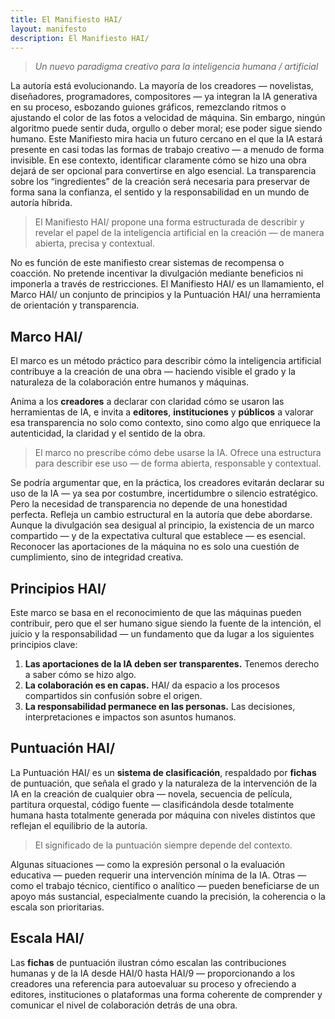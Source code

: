 ```yaml
---
title: El Manifiesto HAI/
layout: manifesto
description: El Manifiesto HAI/
---
```


> *Un nuevo paradigma creativo para la inteligencia humana / artificial*

La autoría está evolucionando. La mayoría de los creadores — novelistas, diseñadores, programadores, compositores — ya integran la IA generativa en su proceso, esbozando guiones gráficos, remezclando ritmos o ajustando el color de las fotos a velocidad de máquina. Sin embargo, ningún algoritmo puede sentir duda, orgullo o deber moral; ese poder sigue siendo humano.
Este Manifiesto mira hacia un futuro cercano en el que la IA estará presente en casi todas las formas de trabajo creativo — a menudo de forma invisible. En ese contexto, identificar claramente cómo se hizo una obra dejará de ser opcional para convertirse en algo esencial. La transparencia sobre los “ingredientes” de la creación será necesaria para preservar de forma sana la confianza, el sentido y la responsabilidad en un mundo de autoría híbrida.

> El Manifiesto HAI/ propone una forma estructurada de describir y revelar el papel de la inteligencia artificial en la creación — de manera abierta, precisa y contextual.

No es función de este manifiesto crear sistemas de recompensa o coacción. No pretende incentivar la divulgación mediante beneficios ni imponerla a través de restricciones. El Manifiesto HAI/ es un llamamiento, el Marco HAI/ un conjunto de principios y la Puntuación HAI/ una herramienta de orientación y transparencia.

## Marco HAI/

El marco es un método práctico para describir cómo la inteligencia artificial contribuye a la creación de una obra — haciendo visible el grado y la naturaleza de la colaboración entre humanos y máquinas.

Anima a los **creadores** a declarar con claridad cómo se usaron las herramientas de IA, e invita a **editores**, **instituciones** y **públicos** a valorar esa transparencia no solo como contexto, sino como algo que enriquece la autenticidad, la claridad y el sentido de la obra.

> El marco no prescribe cómo debe usarse la IA. Ofrece una estructura para describir ese uso — de forma abierta, responsable y contextual.

Se podría argumentar que, en la práctica, los creadores evitarán declarar su uso de la IA — ya sea por costumbre, incertidumbre o silencio estratégico. Pero la necesidad de transparencia no depende de una honestidad perfecta. Refleja un cambio estructural en la autoría que debe abordarse. Aunque la divulgación sea desigual al principio, la existencia de un marco compartido — y de la expectativa cultural que establece — es esencial. Reconocer las aportaciones de la máquina no es solo una cuestión de cumplimiento, sino de integridad creativa.

## Principios HAI/

Este marco se basa en el reconocimiento de que las máquinas pueden contribuir, pero que el ser humano sigue siendo la fuente de la intención, el juicio y la responsabilidad — un fundamento que da lugar a los siguientes principios clave:

1. **Las aportaciones de la IA deben ser transparentes.** Tenemos derecho a saber cómo se hizo algo.
2. **La colaboración es en capas.** HAI/ da espacio a los procesos compartidos sin confusión sobre el origen.
3. **La responsabilidad permanece en las personas.** Las decisiones, interpretaciones e impactos son asuntos humanos.

## Puntuación HAI/

La Puntuación HAI/ es un **sistema de clasificación**, respaldado por **fichas** de puntuación, que señala el grado y la naturaleza de la intervención de la IA en la creación de cualquier obra — novela, secuencia de película, partitura orquestal, código fuente — clasificándola desde totalmente humana hasta totalmente generada por máquina con niveles distintos que reflejan el equilibrio de la autoría.

> El significado de la puntuación siempre depende del contexto.

Algunas situaciones — como la expresión personal o la evaluación educativa — pueden requerir una intervención mínima de la IA. Otras — como el trabajo técnico, científico o analítico — pueden beneficiarse de un apoyo más sustancial, especialmente cuando la precisión, la coherencia o la escala son prioritarias.

## Escala HAI/

Las **fichas** de puntuación ilustran cómo escalan las contribuciones humanas y de la IA desde HAI/0 hasta HAI/9 — proporcionando a los creadores una referencia para autoevaluar su proceso y ofreciendo a editores, instituciones o plataformas una forma coherente de comprender y comunicar el nivel de colaboración detrás de una obra.
